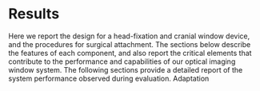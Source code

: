 # Results

Here we report the design for a head-fixation and cranial window device,
and the procedures for surgical attachment. The sections below describe
the features of each component, and also report the critical elements
that contribute to the performance and capabilities of our optical
imaging window system. The following sections provide a detailed report
of the system performance observed during evaluation. Adaptation

